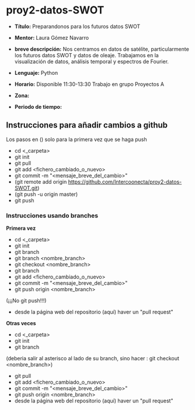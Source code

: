 # proy2-datos-SWOT

- **Título:** Preparandonos para los futuros datos SWOT
- **Mentor:** Laura Gómez Navarro
- **breve descripción:** Nos centramos en datos de satélite, particularmente los futuros datos SWOT y datos de oleaje.  Trabajamos en la visualización de datos, análisis temporal y espectros de Fourier.
- **Lenguaje:** Python
- **Horario:** Disponible 11:30-13:30 Trabajo en grupo Proyectos A

- **Zona:** 
- **Periodo de tiempo:** 

## Instrucciones para añadir cambios a github
Los pasos en () solo para la primera vez que se haga push

- cd <_carpeta>
- git init
- git pull
- git add <fichero_cambiado_o_nuevo>
- git commit -m "<mensaje_breve_del_cambio>"
- (git remote add origin https://github.com/Intercoonecta/proy2-datos-SWOT.git)
- (git push -u origin master)
- git push
    
### Instrucciones usando branches

**Primera vez**
- cd <_carpeta>
- git init
- git branch
- git branch <nombre_branch>
- git checkout <nombre_branch>
- git branch
- git add <fichero_cambiado_o_nuevo>
- git commit -m "<mensaje_breve_del_cambio>"
- git push origin <nombre_branch> 
    
(¡¡¡No git push!!!)
   
- desde la página web del repositorio (aquí) haver un "pull request"

**Otras veces**
- cd <_carpeta>
- git init
- git branch

(deberia salir al asterisco al lado de su branch, sino hacer : git checkout <nombre_branch>)

- git pull
- git add <fichero_cambiado_o_nuevo>
- git commit -m "<mensaje_breve_del_cambio>"
- git push origin <nombre_branch> 
- desde la página web del repositorio (aquí) haver un "pull request"
